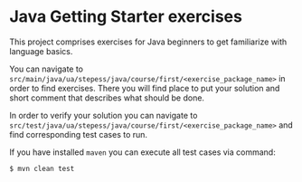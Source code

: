 # Java Getting Starter exercises

This project comprises exercises for Java beginners to get familiarize with language basics. 

You can navigate to `src/main/java/ua/stepess/java/course/first/<exercise_package_name>` in order to find exercises. 
There you will find place to put your solution and short comment that describes what should be done.

In order to verify your solution you can navigate to `src/test/java/ua/stepess/java/course/first/<exercise_package_name>`
and find corresponding test cases to run.

If you have installed `maven` you can execute all test cases via command:
```
$ mvn clean test
``` 
